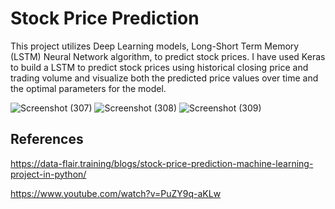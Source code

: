 # Stock Price Prediction
This project utilizes Deep Learning models, Long-Short Term Memory (LSTM) Neural Network algorithm, to predict stock prices. 
I have used Keras to build a LSTM to predict stock prices using historical closing price and trading volume and visualize both the predicted price values over time and the optimal parameters for the model.

![Screenshot (307)](https://user-images.githubusercontent.com/31856332/120653341-38196f80-c49e-11eb-8624-8f59d1e8247b.png)
![Screenshot (308)](https://user-images.githubusercontent.com/31856332/120653332-364fac00-c49e-11eb-956d-b63f0f2a085c.png)
![Screenshot (309)](https://user-images.githubusercontent.com/31856332/120653565-6c8d2b80-c49e-11eb-9382-efbce09da1a8.png)

## References 
https://data-flair.training/blogs/stock-price-prediction-machine-learning-project-in-python/

https://www.youtube.com/watch?v=PuZY9q-aKLw
